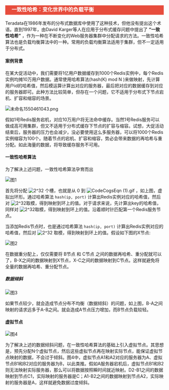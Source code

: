 <h3 style="padding-bottom:6px; padding-left:20px; color:#ffffff; background-color:#E74C3C;">一致性哈希：变化世界中的负载平衡</h3>

Teradata在1986年发布的分布式数据库中使用了这种技术，但他没有提出这个术语。直到1997年，由David Karger等人在应用于分布式缓存问题中提出了 **“一致性哈希”** ，作为一种在不断变化的Web服务器集群中分配请求的方法。一致性哈希算法也是负载均衡算法中的一种。常用的负载均衡算法适用于集群，但不一定适用于分布式。



#### 案例背景

在某大促活动中，我们需要将1亿用户数据缓存到1000个Redis实例中，每个Redis实例均摊10万用户数据。通常使用哈希算法(hash(K) mod N )来做映射，先计算用户id的哈希值，然后模运算计算出对应的服务器，最后把对应的数据缓存到对应的服务器即可。此种方法比较简单，但存在一个问题，它不适用于分布式下节点宕机、扩容和缩容的场景。

![未命名1550461043.png](https://i.loli.net/2019/02/18/5c6a287f117fc.png)

假如1号Redis服务宕机，对应10万用户将无法命中缓存。当然1号Redis服务可以做成高可用集群，但又不适用于分布式缓存下节点的扩容与缩容。试想，大促活动结束后，服务器的压力也会减少，没必要使用这么多服务器，可以将1000个Redis实例缩容为100个。随着节点的宕机、扩容和缩容，势必会带来数据的再哈希与重分配。如此海量的数据，将导致缓存服务不可用。



#### 一致性哈希算法

为了解决上述问题，一致性哈希算法孕育而出

![图1](https://i.loli.net/2019/02/18/5c6a7ecbcab93.png)

首先将分配 ![2^32](https://i.loli.net/2019/02/18/5c6a8e51599c7.gif) 个槽，也就是从 0 到  ![CodeCogsEqn (1).gif](https://i.loli.net/2019/02/18/5c6a8ed1b3329.gif) ，如上图，虚拟出环形。通过哈希算法 `hash(ip, port)` 计算出Redis实例对应的哈希值，然后对  ![2^32](https://i.loli.net/2019/02/18/5c6a8e51599c7.gif)取模，得到映射到环上的值。对于请求来说，先计算出key的哈希值，同样对  ![2^32](https://i.loli.net/2019/02/18/5c6a8e51599c7.gif)取模，得到映射到环上的值。沿着顺时针匹配第一个Redis服务节点。

当添加Redis节点时，也是通过哈希算法 `hash(ip, port)` 计算出Redis实例对应的哈希值，然后对 ![2^32](https://i.loli.net/2019/02/18/5c6a8e51599c7.gif) 取模，得到映射到环上的值。假设如下图的X节点:

![图2](https://i.loli.net/2019/02/18/5c6a855193525.png)

在数据重分配上，仅仅需要将 B节点 和 C节点 之间的数据再哈希、重分配就可以了，B-X之间的数据映射到X节点，X-C之间的数据映射到C节点。这样就避免将全量的数据再哈希、重分配节点。



##### 数据倾斜

![图3](https://i.loli.net/2019/02/18/5c6a872f8a386.png)

如果节点较少，就会造成节点分布不均衡（数据倾斜）的问题，如上图，B-A之间映射的请求远多于A-B之间。就会造成A节点压力增加，而B节点负载较轻。



#### 虚拟节点

![图4](https://i.loli.net/2019/02/18/5c6a8b15e7d81.png)

为了解决上述的数据倾斜问题，在一致性哈希算法的基础上引入虚拟节点。其思想是，预先分配N个虚拟节点，然后这些虚拟节点再在映射实际节点，能保证虚拟节点映射的数据，不会过于倾斜。图4中，虚拟节点A1和A2对应的服务器为A、虚拟节点B1和B2对应的服务器为B，以此类推。假如A服务器宕机后，虚拟节点B1和B2则无法映射实际服务器，那么可以将数据按照瞬时间就近映射。D2-B1之间的数据映射到节点C1，实际映射的服务器是C；A1-B2之间的数据映射到节点A2，实际映射的服务器是A，这样就避免数据过度倾斜。

